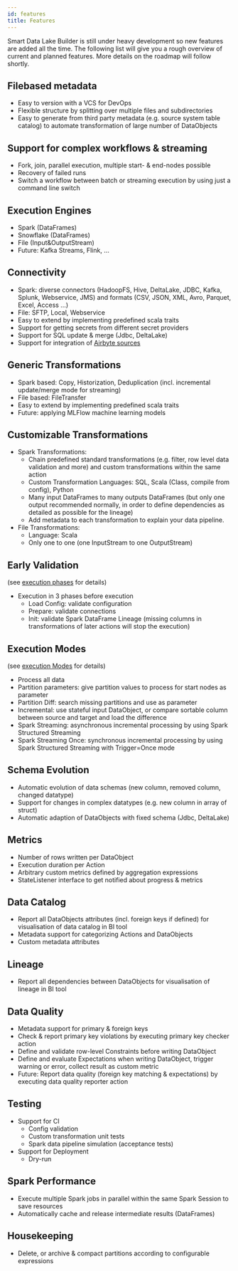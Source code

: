```yaml
---
id: features
title: Features
---
```


Smart Data Lake Builder is still under heavy development so new features are added all the time.
The following list will give you a rough overview of current and planned features.
More details on the roadmap will follow shortly.

## Filebased metadata
* Easy to version with a VCS for DevOps
* Flexible structure by splitting over multiple files and subdirectories
* Easy to generate from third party metadata (e.g. source system table catalog) to automate transformation of large number of DataObjects

## Support for complex workflows & streaming
* Fork, join, parallel execution, multiple start- & end-nodes possible
* Recovery of failed runs
* Switch a workflow between batch or streaming execution by using just a command line switch

## Execution Engines
* Spark (DataFrames)
* Snowflake (DataFrames)
* File (Input&OutputStream)
* Future: Kafka Streams, Flink, …

## Connectivity
* Spark: diverse connectors (HadoopFS, Hive, DeltaLake, JDBC, Kafka, Splunk, Webservice, JMS) and formats (CSV, JSON, XML, Avro, Parquet, Excel, Access …)
* File: SFTP, Local, Webservice
* Easy to extend by implementing predefined scala traits
* Support for getting secrets from different secret providers
* Support for SQL update & merge (Jdbc, DeltaLake)
* Support for integration of [Airbyte sources](https://docs.airbyte.com/category/sources)

## Generic Transformations
* Spark based: Copy, Historization, Deduplication (incl. incremental update/merge mode for streaming)
* File based: FileTransfer
* Easy to extend by implementing predefined scala traits
* Future: applying MLFlow machine learning models

## Customizable Transformations
* Spark Transformations:
    * Chain predefined standard transformations (e.g. filter, row level data validation and more) and custom transformations within the same action
    * Custom Transformation Languages: SQL, Scala (Class, compile from config), Python
    * Many input DataFrames to many outputs DataFrames (but only one output recommended normally, in order to define dependencies as detailed as possible for the lineage)
    * Add metadata to each transformation to explain your data pipeline.
* File Transformations:
    * Language: Scala
    * Only one to one (one InputStream to one OutputStream)

## Early Validation
(see [execution phases](reference/executionPhases.md) for details)
* Execution in 3 phases before execution
    * Load Config: validate configuration
    * Prepare: validate connections
    * Init: validate Spark DataFrame Lineage (missing columns in transformations of later actions will stop the execution)

## Execution Modes
(see [execution Modes](reference/executionModes.md) for details)
* Process all data
* Partition parameters: give partition values to process for start nodes as parameter
* Partition Diff: search missing partitions and use as parameter
* Incremental: use stateful input DataObject, or compare sortable column between source and target and load the difference
* Spark Streaming: asynchronous incremental processing by using Spark Structured Streaming
* Spark Streaming Once: synchronous incremental processing by using Spark Structured Streaming with Trigger=Once mode

## Schema Evolution
* Automatic evolution of data schemas (new column, removed column, changed datatype)
* Support for changes in complex datatypes (e.g. new column in array of struct)
* Automatic adaption of DataObjects with fixed schema (Jdbc, DeltaLake)

## Metrics
* Number of rows written per DataObject
* Execution duration per Action
* Arbitrary custom metrics defined by aggregation expressions
* StateListener interface to get notified about progress & metrics

## Data Catalog
* Report all DataObjects attributes (incl. foreign keys if defined) for visualisation of data catalog in BI tool
* Metadata support for categorizing Actions and DataObjects
* Custom metadata attributes

## Lineage
* Report all dependencies between DataObjects for visualisation of lineage in BI tool

## Data Quality
* Metadata support for primary & foreign keys
* Check & report primary key violations by executing primary key checker action
* Define and validate row-level Constraints before writing DataObject
* Define and evaluate Expectations when writing DataObject, trigger warning or error, collect result as custom metric
* Future: Report data quality (foreign key matching & expectations) by executing data quality reporter action

## Testing
* Support for CI
    * Config validation
    * Custom transformation unit tests
    * Spark data pipeline simulation (acceptance tests)
* Support for Deployment
    * Dry-run

## Spark Performance
* Execute multiple Spark jobs in parallel within the same Spark Session to save resources
* Automatically cache and release intermediate results (DataFrames)

## Housekeeping
* Delete, or archive & compact partitions according to configurable expressions
